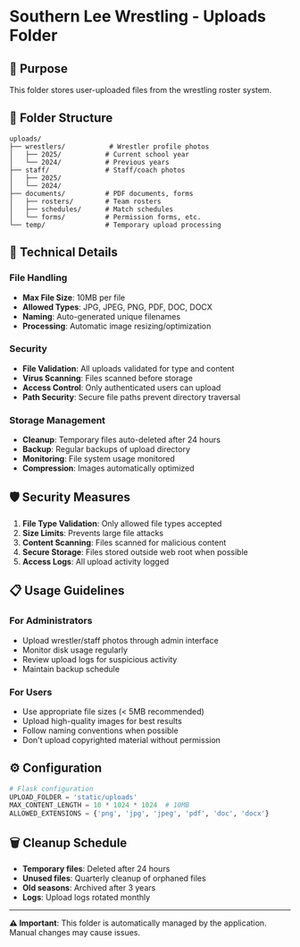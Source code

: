 # Southern Lee Wrestling - Uploads Folder

## 📂 **Purpose**

This folder stores user-uploaded files from the wrestling roster system.

## 📁 **Folder Structure**

```
uploads/
├── wrestlers/           # Wrestler profile photos
│   ├── 2025/           # Current school year
│   └── 2024/           # Previous years
├── staff/              # Staff/coach photos
│   ├── 2025/
│   └── 2024/
├── documents/          # PDF documents, forms
│   ├── rosters/        # Team rosters
│   ├── schedules/      # Match schedules
│   └── forms/          # Permission forms, etc.
└── temp/               # Temporary upload processing
```

## 🔧 **Technical Details**

### **File Handling**

- **Max File Size**: 10MB per file
- **Allowed Types**: JPG, JPEG, PNG, PDF, DOC, DOCX
- **Naming**: Auto-generated unique filenames
- **Processing**: Automatic image resizing/optimization

### **Security**

- **File Validation**: All uploads validated for type and content
- **Virus Scanning**: Files scanned before storage
- **Access Control**: Only authenticated users can upload
- **Path Security**: Secure file paths prevent directory traversal

### **Storage Management**

- **Cleanup**: Temporary files auto-deleted after 24 hours
- **Backup**: Regular backups of upload directory
- **Monitoring**: File system usage monitored
- **Compression**: Images automatically optimized

## 🛡️ **Security Measures**

1. **File Type Validation**: Only allowed file types accepted
2. **Size Limits**: Prevents large file attacks
3. **Content Scanning**: Files scanned for malicious content
4. **Secure Storage**: Files stored outside web root when possible
5. **Access Logs**: All upload activity logged

## 📋 **Usage Guidelines**

### **For Administrators**

- Upload wrestler/staff photos through admin interface
- Monitor disk usage regularly
- Review upload logs for suspicious activity
- Maintain backup schedule

### **For Users**

- Use appropriate file sizes (< 5MB recommended)
- Upload high-quality images for best results
- Follow naming conventions when possible
- Don't upload copyrighted material without permission

## ⚙️ **Configuration**

```python
# Flask configuration
UPLOAD_FOLDER = 'static/uploads'
MAX_CONTENT_LENGTH = 10 * 1024 * 1024  # 10MB
ALLOWED_EXTENSIONS = {'png', 'jpg', 'jpeg', 'pdf', 'doc', 'docx'}
```

## 🗑️ **Cleanup Schedule**

- **Temporary files**: Deleted after 24 hours
- **Unused files**: Quarterly cleanup of orphaned files
- **Old seasons**: Archived after 3 years
- **Logs**: Upload logs rotated monthly

---

**⚠️ Important**: This folder is automatically managed by the application. Manual changes may cause issues.
